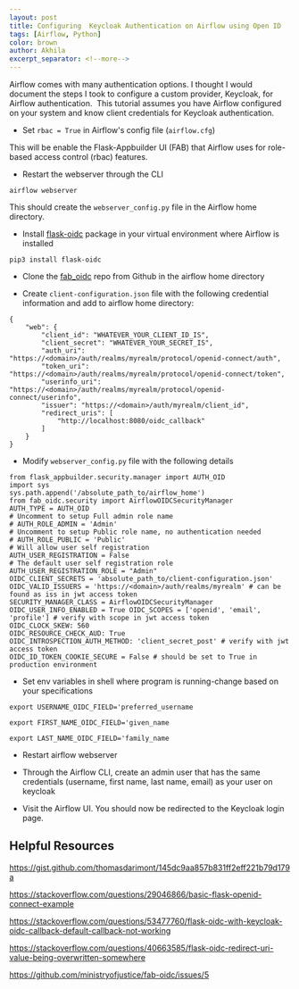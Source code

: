 ```yaml
---
layout: post
title: Configuring  Keycloak Authentication on Airflow using Open ID
tags: [Airflow, Python]
color: brown
author: Akhila
excerpt_separator: <!--more-->
---
```


Airflow comes with many authentication options. I thought I would document the steps I took to configure a custom provider, Keycloak, for Airflow authentication. 
This tutorial assumes you have Airflow configured on your system and know client credentials for Keycloak authentication. 

* Set `rbac = True` in Airflow's config file (`airflow.cfg`)

This will be enable the Flask-Appbuilder UI (FAB) that Airflow uses for role-based access control (rbac) features. 

<!--more-->
* Restart the webserver through the CLI

`airflow webserver`

This should create the `webserver_config.py` file in the Airflow home directory.

<!--more-->

* Install [flask-oidc](https://flask-oidc.readthedocs.io/en/latest/) package in your virtual environment where Airflow is installed

`pip3 install flask-oidc`

<!--more-->

* Clone the [fab_oidc](https://github.com/ministryofjustice/fab-oidc) repo from Github in  the airflow home directory

<!--more-->

* Create `client-configuration.json` file with the following credential information and add to airflow home directory:

```
{
    "web": {
        "client_id": "WHATEVER_YOUR_CLIENT_ID_IS",
        "client_secret": "WHATEVER_YOUR_SECRET_IS",
        "auth_uri": "https://<domain>/auth/realms/myrealm/protocol/openid-connect/auth",
        "token_uri": "https://<domain>/auth/realms/myrealm/protocol/openid-connect/token",
        "userinfo_uri": "https://<domain>/auth/realms/myrealm/protocol/openid-connect/userinfo",
        "issuer": "https://<domain>/auth/myrealm/client_id",
        "redirect_uris": [
            "http://localhost:8080/oidc_callback"
        ]
    }
}
```

<!--more-->

* Modify `webserver_config.py` file with the following details

```
from flask_appbuilder.security.manager import AUTH_OID
import sys
sys.path.append('/absolute_path_to/airflow_home')
from fab_oidc.security import AirflowOIDCSecurityManager
AUTH_TYPE = AUTH_OID 
# Uncomment to setup Full admin role name 
# AUTH_ROLE_ADMIN = 'Admin'  
# Uncomment to setup Public role name, no authentication needed 
# AUTH_ROLE_PUBLIC = 'Public'  
# Will allow user self registration 
AUTH_USER_REGISTRATION = False  
# The default user self registration role 
AUTH_USER_REGISTRATION_ROLE = "Admin"  
OIDC_CLIENT_SECRETS = 'absolute_path_to/client-configuration.json' 
OIDC_VALID_ISSUERS = 'https://<domain>/auth/realms/myrealm' # can be found as iss in jwt access token
SECURITY_MANAGER_CLASS = AirflowOIDCSecurityManager 
OIDC_USER_INFO_ENABLED = True OIDC_SCOPES = ['openid', 'email', 'profile'] # verify with scope in jwt access token
OIDC_CLOCK_SKEW: 560 
OIDC_RESOURCE_CHECK_AUD: True 
OIDC_INTROSPECTION_AUTH_METHOD: 'client_secret_post' # verify with jwt access token 
OIDC_ID_TOKEN_COOKIE_SECURE = False # should be set to True in production environment
```

<!--more-->


* Set env variables in shell where program is running-change based on your specifications 

`export USERNAME_OIDC_FIELD='preferred_username`
<!--more-->
`export FIRST_NAME_OIDC_FIELD='given_name`
<!--more-->
`export LAST_NAME_OIDC_FIELD='family_name`

<!--more-->

* Restart airflow webserver

<!--more-->

* Through the Airflow CLI, create an admin user that has the same credentials (username, first name, last name, email) as your user on keycloak 

<!--more-->

* Visit the Airflow UI. You should now be redirected to the Keycloak login page. 


<!--more-->


## Helpful Resources 
https://gist.github.com/thomasdarimont/145dc9aa857b831ff2eff221b79d179a
<!--more-->
https://stackoverflow.com/questions/29046866/basic-flask-openid-connect-example
<!--more-->
https://stackoverflow.com/questions/53477760/flask-oidc-with-keycloak-oidc-callback-default-callback-not-working
<!--more-->
https://stackoverflow.com/questions/40663585/flask-oidc-redirect-uri-value-being-overwritten-somewhere
<!--more-->
https://github.com/ministryofjustice/fab-oidc/issues/5


